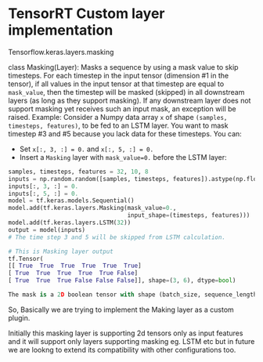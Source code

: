 # TensorRT Custom layer implementation
Tensorflow.keras.layers.masking

class Masking(Layer):
  Masks a sequence by using a mask value to skip timesteps.
  For each timestep in the input tensor (dimension #1 in the tensor),
  if all values in the input tensor at that timestep
  are equal to `mask_value`, then the timestep will be masked (skipped)
  in all downstream layers (as long as they support masking).
  If any downstream layer does not support masking yet receives such
  an input mask, an exception will be raised.
  Example:
  Consider a Numpy data array `x` of shape `(samples, timesteps, features)`,
  to be fed to an LSTM layer. You want to mask timestep #3 and #5 because you
  lack data for these timesteps. You can:
  - Set `x[:, 3, :] = 0.` and `x[:, 5, :] = 0.`
  - Insert a `Masking` layer with `mask_value=0.` before the LSTM layer:
  ```python
  samples, timesteps, features = 32, 10, 8
  inputs = np.random.random([samples, timesteps, features]).astype(np.float32)
  inputs[:, 3, :] = 0.
  inputs[:, 5, :] = 0.
  model = tf.keras.models.Sequential()
  model.add(tf.keras.layers.Masking(mask_value=0.,
                                    input_shape=(timesteps, features)))
  model.add(tf.keras.layers.LSTM(32))
  output = model(inputs)
  # The time step 3 and 5 will be skipped from LSTM calculation.
  
 # This is Masking layer output 
  tf.Tensor(
[[ True  True  True  True  True  True]
 [ True  True  True  True  True False]
 [ True  True  True False False False]], shape=(3, 6), dtype=bool)

The mask is a 2D boolean tensor with shape (batch_size, sequence_length), where each individual False entry indicates that the corresponding timestep should be ignored during processing.
  ```
  
So, Basically we are trying to implement the Making layer as a custom plugin.

Initially this masking layer is supporting 2d tensors only as input features and it will support only layers  supporting masking eg. LSTM etc
but in future we are lookng to extend its compatibility with other configurations too.
  
  
  
  
  
  
  
  

